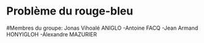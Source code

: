 # Problème du rouge-bleu

#Membres du groupe:
Jonas Vihoalé ANIGLO 
-Antoine FACQ
-Jean Armand HONYIGLOH 
-Alexandre MAZURIER

